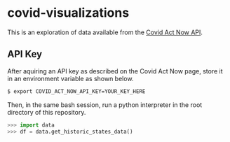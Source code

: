 # covid-visualizations
This is an exploration of data available from the [Covid Act Now API](https://apidocs.covidactnow.org/).

## API Key

After aquiring an API key as described on the Covid Act Now page, store it in an environment variable as shown below.

```bash
$ export COVID_ACT_NOW_API_KEY=YOUR_KEY_HERE
```

Then, in the same bash session, run a python interpreter in the root directory of this repository.

```python
>>> import data
>>> df = data.get_historic_states_data()
```
